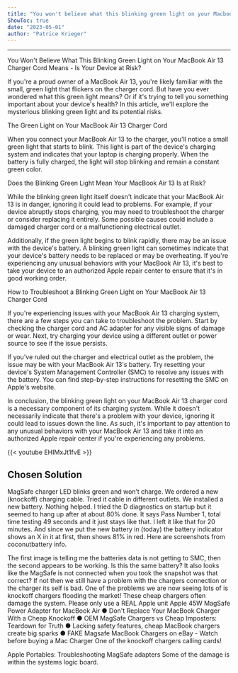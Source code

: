 ```yaml
---
title: "You won't believe what this blinking green light on your Macbook Air 13 charger cord means - Is your device at risk?"
ShowToc: true 
date: "2023-05-01"
author: "Patrice Krieger"
---
```

*****
You Won't Believe What This Blinking Green Light on Your MacBook Air 13 Charger Cord Means - Is Your Device at Risk?

If you're a proud owner of a MacBook Air 13, you're likely familiar with the small, green light that flickers on the charger cord. But have you ever wondered what this green light means? Or if it's trying to tell you something important about your device's health? In this article, we'll explore the mysterious blinking green light and its potential risks.

The Green Light on Your MacBook Air 13 Charger Cord

When you connect your MacBook Air 13 to the charger, you'll notice a small green light that starts to blink. This light is part of the device's charging system and indicates that your laptop is charging properly. When the battery is fully charged, the light will stop blinking and remain a constant green color.

Does the Blinking Green Light Mean Your MacBook Air 13 Is at Risk?

While the blinking green light itself doesn't indicate that your MacBook Air 13 is in danger, ignoring it could lead to problems. For example, if your device abruptly stops charging, you may need to troubleshoot the charger or consider replacing it entirely. Some possible causes could include a damaged charger cord or a malfunctioning electrical outlet.

Additionally, if the green light begins to blink rapidly, there may be an issue with the device's battery. A blinking green light can sometimes indicate that your device's battery needs to be replaced or may be overheating. If you're experiencing any unusual behaviors with your MacBook Air 13, it's best to take your device to an authorized Apple repair center to ensure that it's in good working order.

How to Troubleshoot a Blinking Green Light on Your MacBook Air 13 Charger Cord

If you're experiencing issues with your MacBook Air 13 charging system, there are a few steps you can take to troubleshoot the problem. Start by checking the charger cord and AC adapter for any visible signs of damage or wear. Next, try charging your device using a different outlet or power source to see if the issue persists.

If you've ruled out the charger and electrical outlet as the problem, the issue may be with your MacBook Air 13's battery. Try resetting your device's System Management Controller (SMC) to resolve any issues with the battery. You can find step-by-step instructions for resetting the SMC on Apple's website.

In conclusion, the blinking green light on your MacBook Air 13 charger cord is a necessary component of its charging system. While it doesn't necessarily indicate that there's a problem with your device, ignoring it could lead to issues down the line. As such, it's important to pay attention to any unusual behaviors with your MacBook Air 13 and take it into an authorized Apple repair center if you're experiencing any problems.

{{< youtube EHIMxJt1fvE >}} 



## Chosen Solution
 MagSafe charger LED blinks green and won’t charge. We ordered a new (knockoff) charging cable. Tried it cable in different outlets. We installed a new battery. Nothing helped.
I tried the D diagnostics on startup but it seemed to hang up after at about 80% done. It says Pass Number 1, total time testing 49 seconds and it just stays like that. I left it like that for 20 minutes.  And since we put the new battery in  (today) the battery indicator shows an X in it at first, then shows 81%  in red. Here are screenshots from coconutbattery info.

 The first image is telling me the batteries data is not getting to SMC, then the second appears to be working. Is this the same battery?
It also looks like the MagSafe is not connected when you took the snapshot was that correct? If not then we still have a problem with the chargers connection or the charger its self is bad. One of the problems we are now seeing lots of is knockoff chargers flooding the market! These cheap chargers often damage the system.
Please only use a REAL Apple unit Apple 45W MagSafe Power Adapter for MacBook Air
● Don't Replace Your MacBook Charger With a Cheap Knockoff
● OEM MagSafe Chargers vs Cheap Imposters: Teardown for Truth
● Lacking safety features, cheap MacBook chargers create big sparks
● FAKE Magsafe MacBook Chargers on eBay - Watch before buying a Mac Charger
One of the knockoff chargers calling cards!

Apple Portables: Troubleshooting MagSafe adapters Some of the damage is within the systems logic board.




